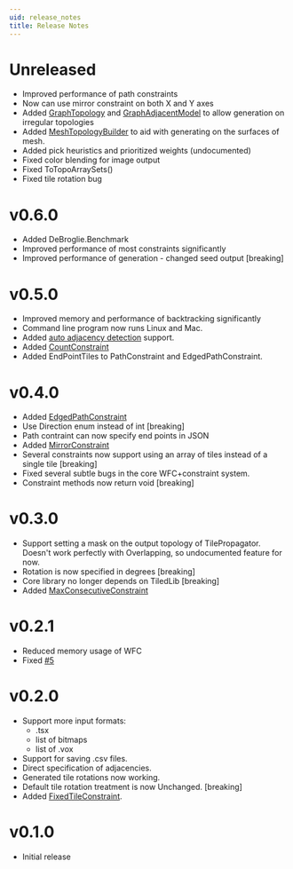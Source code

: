 ```yaml
---
uid: release_notes
title: Release Notes
---
```

# Unreleased
 * Improved performance of path constraints
 * Now can use mirror constraint on both X and Y axes
 * Added [GraphTopology](xref:DeBroglie.Topo.GraphTopology) and [GraphAdjacentModel](xref:DeBroglie.Models.GraphAdjacentModel) to allow generation on irregular topologies
 * Added [MeshTopologyBuilder](xref:MeshTopologyBuilder) to aid with generating on the surfaces of mesh.
 * Added pick heuristics and prioritized weights (undocumented)
 * Fixed color blending for image output
 * Fixed ToTopoArraySets()
 * Fixed tile rotation bug


# v0.6.0
 * Added DeBroglie.Benchmark
 * Improved performance of most constraints significantly
 * Improved performance of generation - changed seed output [breaking]

# v0.5.0

* Improved memory and performance of backtracking significantly
* Command line program now runs Linux and Mac.
* Added [auto adjacency detection](adjacency.md#auto-adjacency) support.
* Added [CountConstraint](xref:DeBroglie.Constraints.CountConstraint)
* Added EndPointTiles to PathConstraint and EdgedPathConstraint.

# v0.4.0

* Added [EdgedPathConstraint](xref:DeBroglie.Constraints.EdgedPathConstraint)
* Use Direction enum instead of int [breaking]
* Path contraint can now specify end points in JSON
* Added [MirrorConstraint](xref:DeBroglie.Constraints.MirrorConstraint)
* Several constraints now support using an array of tiles instead of a single tile [breaking]
* Fixed several subtle bugs in the core WFC+constraint system.
* Constraint methods now return void [breaking]

# v0.3.0

* Support setting a mask on the output topology of TilePropagator. Doesn't work perfectly with Overlapping, so undocumented feature for now.
* Rotation is now specified in degrees [breaking]
* Core library no longer depends on TiledLib [breaking]
* Added [MaxConsecutiveConstraint](xref:DeBroglie.Constraints.MaxConsecutiveConstraint)

# v0.2.1

* Reduced memory usage of WFC
* Fixed [#5](https://github.com/BorisTheBrave/DeBroglie/issues/5)

# v0.2.0

* Support more input formats:
  * .tsx
  * list of bitmaps
  * list of .vox
* Support for saving .csv files.
* Direct specification of adjacencies.
* Generated tile rotations now working.
* Default tile rotation treatment is now Unchanged. [breaking]
* Added [FixedTileConstraint](xref:DeBroglie.Constraints.FixedTileConstraint).

# v0.1.0

* Initial release